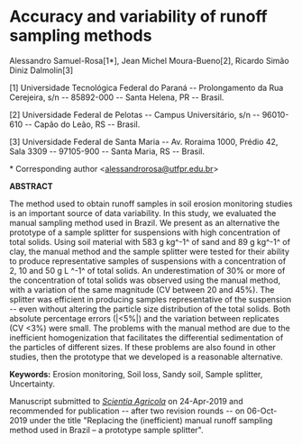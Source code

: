 # Accuracy and variability of runoff sampling methods

Alessandro Samuel-Rosa[1\*], Jean Michel Moura-Bueno[2], Ricardo Simão Diniz Dalmolin[3]

[1] Universidade Tecnológica Federal do Paraná -- Prolongamento da Rua Cerejeira, s/n -- 85892-000 -- Santa 
Helena, PR -- Brasil.

[2] Universidade Federal de Pelotas -- Campus Universitário, s/n -- 96010-610 -- Capão do Leão, RS -- Brasil.

[3] Universidade Federal de Santa Maria -- Av. Roraima 1000, Prédio 42, Sala 3309 -- 97105-900 -- Santa Maria,
RS -- Brasil.

\* Corresponding author <<alessandrorosa@utfpr.edu.br>>

__ABSTRACT__

The method used to obtain runoff samples in soil erosion monitoring studies is an important source of data 
variability. In this study, we evaluated the manual sampling method used in Brazil. We present as an
alternative the prototype of a sample splitter for suspensions with high concentration of total solids. Using
soil material with 583 g kg^-1^ of sand and 89 g kg^-1^ of clay, the manual method and the sample splitter were
tested for their ability to produce representative samples of suspensions with a concentration of 2, 10 and 50
g L ^-1^ of total solids. An underestimation of 30% or more of the concentration of total solids was observed
using the manual method, with a variation of the same magnitude (CV between 20 and 45%). The splitter was
efficient in producing samples representative of the suspension -- even without altering the particle size
distribution of the total solids. Both absolute percentage errors (|<5%|) and the variation between replicates
(CV <3%) were small. The problems with the manual method are due to the inefficient homogenization that
facilitates the differential sedimentation of the particles of different sizes. If these problems are also
found in other studies, then the prototype that we developed is a reasonable alternative.

__Keywords:__ Erosion monitoring, Soil loss, Sandy soil, Sample splitter, Uncertainty.

Manuscript submitted to [_Scientia Agricola_](sa) on 24-Apr-2019 and recommended for publication -- after two
revision rounds -- on 06-Oct-2019 under the title "Replacing the (inefficient) manual runoff sampling method
used in Brazil – a prototype sample splitter".

[sa]: http://www.scielo.br/scielo.php?script=sci_serial&pid=0103-9016&lng=en&nrm=iso
